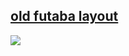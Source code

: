<h2> <a href="https://github.com/rykuzu/futaba-theme/blob/main/README.md">old futaba layout</a> </h2>

<img src="https://files.catbox.moe/2heakt.png">
